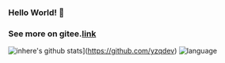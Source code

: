 ### Hello World! 👏

###  See more on gitee.[link](https://www.gitee.com/yzqdev)





![inhere's github stats](https://github-readme-stats.vercel.app/api?username=yzqdev&show_icons=true&theme=)](https://github.com/yzqdev)
![language](https://github-readme-stats.vercel.app/api/top-langs/?username=yzqdev&layout=compact)
